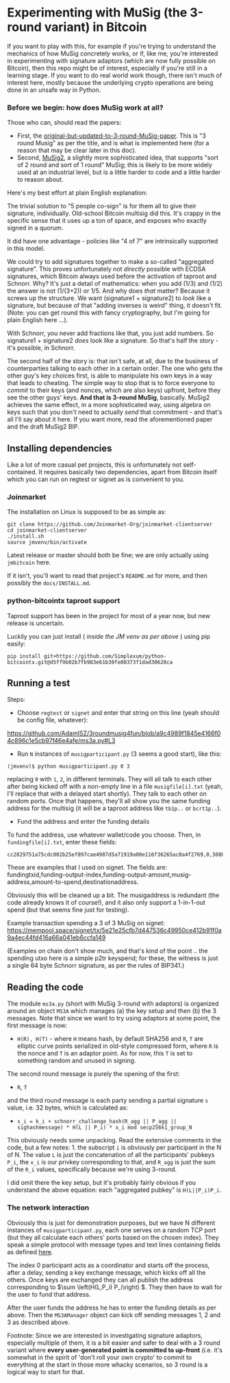 # Experimenting with MuSig (the 3-round variant) in Bitcoin

If you want to play with this, for example if you're trying to understand the mechanics of how MuSig concretely works, or if, like me, you're interested in experimenting with signature adaptors (which are now fully possible on Bitcoin), then this repo might be of interest, especially if you're still in a learning stage.
If you want to do real world work though, there isn't much of interest here, mostly because the underlying crypto operations are being done in an unsafe way in Python.

### Before we begin: how does MuSig work at all?

Those who can, should read the papers:

* First, the [original-but-updated-to-3-round-MuSig-paper](https://eprint.iacr.org/2018/068.pdf). This is "3 round Musig" as per the title, and is what is implemented here (for a reason that may be clear later in this doc).
* Second, [MuSig2](https://eprint.iacr.org/2020/1261.pdf), a slightly more sophisticated idea, that supports "sort of 2 round and sort of 1 round" MuSig; this is likely to be more widely used at an industrial level, but is a little harder to code and a little harder to reason about.

Here's my best effort at plain English explanation:

The trivial solution to "5 people co-sign" is for them all to give their signature, individually. Old-school Bitcoin multisig did this. It's crappy in the specific sense that it uses up a ton of space, and exposes who exactly signed in a quorum.

It did have one advantage - policies like "4 of 7" are intrinsically supported in this model.

We could try to add signatures together to make a so-called "aggregated signature". This proves unfortunately not *directly* possible with ECDSA signatures, which Bitcoin always used before the activation of taproot and Schnorr. Why? It's just a detail of mathematics: when you add (1/3) and (1/2) the answer is not (1/(3+2)) or 1/5. And why does *that* matter? Because it screws up the structure. We want (signature1 + signature2) to *look* like a signature, but because of that "adding inverses is weird" thing, it doesn't fit. (Note: you can get round this with fancy cryptography, but I'm going for plain English here ...).

With Schnorr, you never add fractions like that, you just add numbers. So signature1 + signature2 *does* look like a signature. So that's half the story - it's possible, in Schnorr.

The second half of the story is: that isn't safe, at all, due to the business of counterparties talking to each other in a certain order. The one who gets the other guy's key choices first, is able to manipulate his own keys in a way that leads to cheating. The simple way to stop that is to force everyone to *commit* to their keys (and nonces, which are also keys) upfront, before they see the other guys' keys. **And that is 3-round MuSig**, basically. MuSig2 achieves the same effect, in a more sophisticated way, using algebra on keys such that you don't need to actually *send* that commitment - and that's all I'll say about it here. If you want more, read the aforementioned paper and the draft MuSig2 BIP.

## Installing dependencies

Like a lot of more casual pet projects, this is unfortunately not self-contained. It requires basically two dependencies, apart from Bitcoin itself which you can run on regtest or signet as is convenient to you.

### Joinmarket

The installation on Linux is supposed to be as simple as:

```
git clone https://github.com/Joinmarket-Org/joinmarket-clientserver
cd joinmarket-clientserver
./install.sh
source jmvenv/bin/activate
```

Latest release or master should both be fine; we are only actually using `jmbitcoin` here.

If it isn't, you'll want to read that project's `README.md` for more, and then possibly the `docs/INSTALL.md`.

### python-bitcointx taproot support

Taproot support has been in the project for most of a year now, but new release is uncertain.

Luckily you can just install ( *inside the JM venv as per above* ) using pip easily:

```
pip install git+https://github.com/Simplexum/python-bitcointx.git@d5ff9b02b7fb983e61b30fe00373f1dad30628ca
```

## Running a test

Steps:

* Choose `regtest` or `signet` and enter that string on this line (yeah should be config file, whatever):

https://github.com/AdamISZ/3roundmusig4fun/blob/a9c4989f1845e4166f04c896c1e5cb97f46e4afe/ms3a.py#L3

* Run `N` instances of `musigparticipant.py` (3 seems a good start), like this:

```
(jmvenv)$ python musigparticipant.py 0 3
```

replacing `0` with `1`, `2`, in different terminals. They will all talk to each other after being kicked off with a non-empty line in a file `musigfile[i].txt` (yeah, I'll replace that with a delayed start shortly). They talk to each other on random ports. Once that happens, they'll all show you the same funding address for the multisig (it will be a taproot address like `tb1p..` or `bcrt1p..`).

* Fund the address and enter the funding details

To fund the address, use whatever wallet/code you choose. Then, in `fundingfile[i].txt`, enter these fields:

```
cc2829751a75cdc002b25ef897cae4987d5a71919a00e116f36265ac8a4f2769,0,508000,tb1pha7uk8tt9c0g4fwrlwvzmzc0jsa46shhx8uf9yhsat4zcz4y3ejqph2076,500000,tb1q3xr7l9nylsdlyqf9rkw0rg3f0yx6slguhtwpzp
```

These are examples that I used on signet. The fields are: fundingtxid,funding-output-index,funding-output-amount,musig-address,amount-to-spend,destinationaddress.

Obviously this will be cleaned up a bit. The musigaddress is redundant (the code already knows it of course!), and it also only support a 1-in-1-out spend (but that seems fine just for testing).

Example transaction spending a 3 of 3 MuSig on signet: https://mempool.space/signet/tx/5e21e25cfb7d447536c49950ce412b91f0a9a4ec44fd416a66a041eb6ccfa149

(Examples on chain don't show much, and that's kind of the point .. the spending utxo here is a simple p2tr keyspend; for these, the witness is just a single 64 byte Schnorr signature, as per the rules of BIP341.)

## Reading the code

The module `ms3a.py` (short with MuSig 3-round with adaptors) is organized around an object `MS3A` which manages (a) the key setup and then (b) the 3 messages. Note that since we want to try using adaptors at some point, the first message is now:

* `H(R), H(T)` - where `H` means hash, by default SHA256 and `R`, `T` are elliptic curve points serialized in old-style compressed form, where `R` is the nonce and `T` is an adaptor point. As for now, this `T` is set to something random and unused in signing.

The second round message is purely the opening of the first:

* `R`, `T`

and the third round message is each party sending a partial signature `s` value, i.e. 32 bytes, which is calculated as:

* `s_i = k_i + schnorr_challenge_hash(R_agg || P_agg || sighashmessage) * H(L || P_i) * x_i mod secp256k1_group_N`

This obviously needs some unpacking. Read the extensive comments in the code, but a few notes: 1. the subscript `i` is obviously per participant in the N of N. The value `L` is just the concatenation of all the participants' pubkeys `P_i`, the `x_i` is our privkey corresponding to that, and `R_agg` is just the sum of the `R_i` values, specifically because we're using 3-round.

I did omit there the key setup, but it's probably fairly obvious if you understand the above equation: each "aggregated pubkey" is `H(L||P_i)P_i`.

### The network interaction

Obviously this is just for demonstration purposes, but we have N different instances of `musigparticipant.py`, each one serves on a random TCP port (but they all calculate each others' ports based on the chosen index). They speak a simple protocol with message types and text lines containing fields as defined [here](https://github.com/AdamISZ/3roundmusig4fun/blob/adfdb7112721ac9d009b917294e67b8d1a582600/musigparticipant.py#L58-L64).

The index 0 participant acts as a coordinator and starts off the process, after a delay, sending a key exchange message, which kicks off all the others. Once keys are exchanged they can all publish the address corresponding to $\sum \left(H(L,P_i) P_i\right) $. They then have to wait for the user to fund that address.

After the user funds the address he has to enter the funding details as per above. Then the `MS3AManager` object can kick off sending messages 1, 2 and 3 as described above.

Footnote:
Since we are interested in investigating signature adaptors, especially multiple of them, it is a bit easier and safer to deal with a 3 round variant where **every user-generated point is committed to up-front** (i.e. it's somewhat in the spirit of 'don't roll your own crypto' to commit to everything at the start in those more whacky scenarios, so 3 round is a logical way to start for that.


